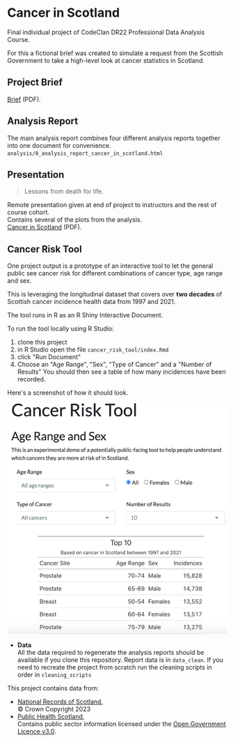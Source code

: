 # Cancer in Scotland

Final individual project of CodeClan DR22 Professional Data Analysis Course.

For this a fictional brief was created to simulate a request from the Scottish 
Government to take a high-level look at cancer statistics in Scotland.

## Project Brief
[Brief](documents/project_brief_cancer_in_scotland.pdf) (PDF).

## Analysis Report 
The main analysis report combines four different analysis reports together into one document for convenience.  
`analysis/0_analysis_report_cancer_in_scotland.html`

## Presentation 
>Lessons from death for life.

Remote presentation given at end of project to instructors and the rest of course cohort.  
Contains several of the plots from the analysis.  
[Cancer in Scotland](https://github.com/dataquine/cancer_in_scotland/blob/main/presentation/cancer_in_scotland_lesleyduff_codeclan_dr22_2023-10.pdf) (PDF).

## Cancer Risk Tool 
One project output is a prototype of an interactive tool to let the general public see cancer risk for different combinations of cancer type, age range and sex. 

This is leveraging the longitudinal dataset that covers over **two decades** of Scottish cancer incidence health data from 1997 and 2021.

The tool runs in R as an R Shiny Interactive Document.

To run the tool locally using R Studio:

1. clone this project
2. in R Studio open the file `cancer_risk_tool/index.Rmd`
3. click "Run Document"
4. Choose an "Age Range", "Sex", "Type of Cancer" and a "Number of Results"
You should then see a table of how many incidences have been recorded.

Here's a screenshot of how it should look.

![](analysis/images/screenshot_cancer_risk_tool.png "Demo of Cancer Risk Tool - Show Cancer Site by Age Range and Sex")

* **Data**   
All the data required to regenerate the analysis reports should be available if 
you clone this repository. Report data is in `data_clean`. If you need to recreate 
the project from scratch run the cleaning scripts in order in `cleaning_scripts`

This project contains data from:

* [National Records of Scotland](https://www.nrscotland.gov.uk/),  
© Crown Copyright 2023
* [Public Health Scotland](),  
Contains public sector information licensed 
under the [Open Government Licence v3.0](https://www.nationalarchives.gov.uk/doc/open-government-licence/version/3/).
